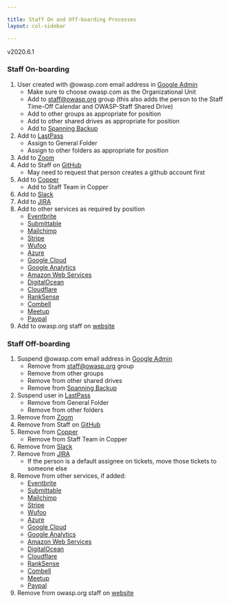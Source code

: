 ```yaml
---

title: Staff On and Off-boarding Processes
layout: col-sidebar

---
```

v2020.6.1 

### Staff On-boarding

1. User created with @owasp.com email address in [Google Admin](https://admin.google.com/u/1/ac/users)
    - Make sure to choose owasp.com as the Organizational Unit
    - Add to staff@owasp.org group (this also adds the person to the Staff Time-Off Calendar and OWASP-Staff Shared Drive)
    - Add to other groups as appropriate for position
    - Add to other shared drives as appropriate for position
    - Add to [Spanning Backup](https://us.spanningbackup.com/app/)
2. Add to [LastPass](https://www.lastpass.com) 
    - Assign to General Folder
    - Assign to other folders as appropriate for position
3. Add to [Zoom](https://zoom.us/account/user#/)
4. Add to Staff on [GitHub](https://github.com/orgs/OWASP/teams/owasp-staff)
    - May need to request that person creates a github account first
5. Add to [Copper](https://www.copper.com/)
    - Add to Staff Team in Copper
6. Add to [Slack](https://owaspstaff.slack.com/admin)
7. Add to [JIRA](https://admin.atlassian.com/s/b8f98d6f-1c2b-4c04-b8a7-186d736d50c4/users)
8. Add to other services as required by position
    - [Eventbrite](https://www.eventbrite.com/)
    - [Submittable](https://www.submittable.com/)
    - [Mailchimp](https://mailchimp.com/)
    - [Stripe](https://stripe.com/)
    - [Wufoo](https://www.wufoo.com/)
    - [Azure](https://portal.azure.com/)
    - [Google Cloud](https://console.cloud.google.com/)
    - [Google Analytics](https://analytics.google.com/)
    - [Amazon Web Services](https://aws.amazon.com/console/)
    - [DigitalOcean](https://cloud.digitalocean.com/)
    - [Cloudflare](https://www.cloudflare.com/)
    - [RankSense](https://www.ranksense.com/)
    - [Combell](https://www.combell.com/en/)
    - [Meetup](https://www.meetup.com/topics/owasp/)
    - [Paypal](https://www.paypal.com/us/home)
9. Add to owasp.org staff on [website](https://owasp.org/corporate/)


### Staff Off-boarding

1. Suspend @owasp.com email address in [Google Admin](https://admin.google.com/u/1/ac/users)
    - Remove from staff@owasp.org group
    - Remove from other groups
    - Remove from other shared drives
    - Remove from [Spanning Backup](https://us.spanningbackup.com/app/)
2. Suspend user in [LastPass](https://www.lastpass.com) 
    - Remove from General Folder
    - Remove from other folders
3. Remove from [Zoom](https://zoom.us/account/user#/)
4. Remove from Staff on [GitHub](https://github.com/orgs/OWASP/teams/owasp-staff)
5. Remove from [Copper](https://www.copper.com/)
    - Remove from Staff Team in Copper
6. Remove from [Slack](https://owaspstaff.slack.com/admin)
7. Remove from [JIRA](https://admin.atlassian.com/s/b8f98d6f-1c2b-4c04-b8a7-186d736d50c4/users)
    - If the person is a default assignee on tickets, move those tickets to someone else
8. Remove from other services, if added:
    - [Eventbrite](https://www.eventbrite.com/)
    - [Submittable](https://www.submittable.com/)
    - [Mailchimp](https://mailchimp.com/)
    - [Stripe](https://stripe.com/)
    - [Wufoo](https://www.wufoo.com/)
    - [Azure](https://portal.azure.com/)
    - [Google Cloud](https://console.cloud.google.com/)
    - [Google Analytics](https://analytics.google.com/)
    - [Amazon Web Services](https://aws.amazon.com/console/)
    - [DigitalOcean](https://cloud.digitalocean.com/)
    - [Cloudflare](https://www.cloudflare.com/)
    - [RankSense](https://www.ranksense.com/)
    - [Combell](https://www.combell.com/en/)
    - [Meetup](https://www.meetup.com/topics/owasp/)
    - [Paypal](https://www.paypal.com/us/home)
9. Remove from owasp.org staff on [website](https://owasp.org/corporate/)
